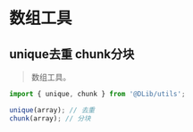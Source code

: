 # 数组工具

## unique去重 chunk分块

> 数组工具。

```ts
import { unique, chunk } from '@DLib/utils';

unique(array); // 去重
chunk(array); // 分块
```

